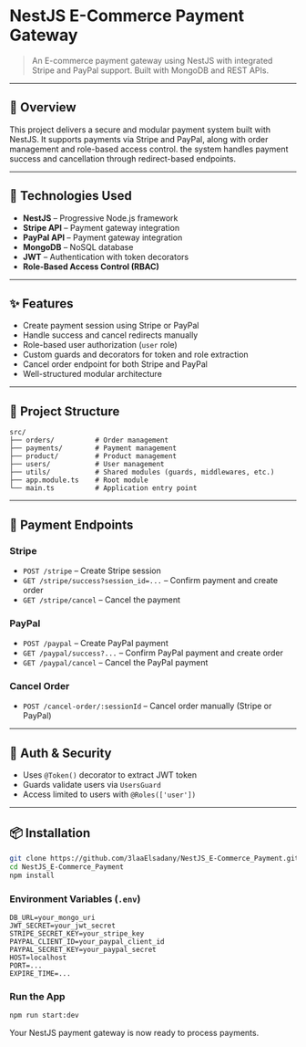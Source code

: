 
# NestJS E-Commerce Payment Gateway

> An E-commerce payment gateway using NestJS with integrated Stripe and PayPal support. Built with MongoDB and REST APIs.

---

## 🚀 Overview

This project delivers a secure and modular payment system built with NestJS. It supports payments via Stripe and PayPal, along with order management and role-based access control. the system handles payment success and cancellation through redirect-based endpoints.

---

## 🔧 Technologies Used

- **NestJS** – Progressive Node.js framework
- **Stripe API** – Payment gateway integration
- **PayPal API** – Payment gateway integration
- **MongoDB** – NoSQL database
- **JWT** – Authentication with token decorators
- **Role-Based Access Control (RBAC)**

---

## ✨ Features

- Create payment session using Stripe or PayPal
- Handle success and cancel redirects manually
- Role-based user authorization (`user` role)
- Custom guards and decorators for token and role extraction
- Cancel order endpoint for both Stripe and PayPal
- Well-structured modular architecture

---

## 📁 Project Structure

```
src/
├── orders/          # Order management
├── payments/        # Payment management
├── product/         # Product management
├── users/           # User management
├── utils/           # Shared modules (guards, middlewares, etc.)
├── app.module.ts    # Root module
└── main.ts          # Application entry point
```

---

## 🧪 Payment Endpoints

### Stripe

- `POST /stripe` – Create Stripe session  
- `GET /stripe/success?session_id=...` – Confirm payment and create order  
- `GET /stripe/cancel` – Cancel the payment  

### PayPal

- `POST /paypal` – Create PayPal payment  
- `GET /paypal/success?...` – Confirm PayPal payment and create order  
- `GET /paypal/cancel` – Cancel the PayPal payment  

### Cancel Order

- `POST /cancel-order/:sessionId` – Cancel order manually (Stripe or PayPal)

---

## 🔐 Auth & Security

- Uses `@Token()` decorator to extract JWT token
- Guards validate users via `UsersGuard`
- Access limited to users with `@Roles(['user'])`

---

## 📦 Installation

```bash
git clone https://github.com/3laaElsadany/NestJS_E-Commerce_Payment.git
cd NestJS_E-Commerce_Payment
npm install
```

### Environment Variables (`.env`)

```
DB_URL=your_mongo_uri
JWT_SECRET=your_jwt_secret
STRIPE_SECRET_KEY=your_stripe_key
PAYPAL_CLIENT_ID=your_paypal_client_id
PAYPAL_SECRET_KEY=your_paypal_secret
HOST=localhost
PORT=...
EXPIRE_TIME=...
```

### Run the App

```bash
npm run start:dev
```
Your NestJS payment gateway is now ready to process payments.


